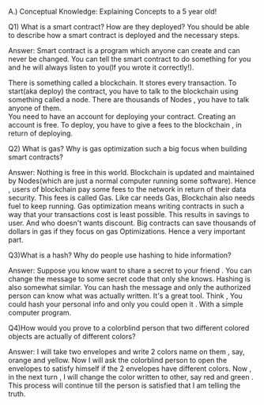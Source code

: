  A.) Conceptual Knowledge: Explaining Concepts to a 5 year old!
 
 Q1) What is a smart contract? How are they deployed? You should be able to describe how a smart contract is deployed and the necessary steps. 

Answer:  Smart contract is a program which anyone can create and can never be changed. You can tell the smart contract to do something for you and he will always listen to you(If you wrote it correctly!).

There is something called a blockchain. It stores every transaction. To start(aka deploy) the contract, you have to talk to the blockchain using something called a node. There are thousands of Nodes , you have to talk anyone of them.  
You need to have an account for deploying your contract.  Creating an account is free. To deploy, you have to give a fees to the blockchain , in return of deploying. 

Q2) What is gas? Why is gas optimization such a big focus when building smart contracts?

Answer: Nothing is free in this world. Blockchain is updated and maintained by Nodes(which are just a normal computer running some software). Hence , users of blockchain  pay some fees to the network in return of their data security. 
This fees is called Gas. 
Like car needs Gas, Blockchain also needs fuel to keep running. 
Gas optimization means writing contracts in such a way that your transactions cost is least possible. This results in savings to user. And who doesn't wants discount. 
Big contracts can save thousands of dollars in gas if they focus on gas Optimizations. Hence a very important part.

Q3)What is a hash? Why do people use hashing to hide information?

Answer: Suppose you know want to share a secret to your friend . You can change the message to some secret code that only she knows. Hashing is also somewhat similar. 
You can hash the message and only the authorized person can know what was actually written. 
It's a great tool. Think , You could hash your personal info and only you could open it . With a simple computer program.

Q4)How would you prove to a colorblind person that two different colored objects are actually of different colors?

Answer: I will take two envelopes and write 2 colors name on them , say, orange and yellow. Now I will ask the colorblind person to open the envelopes to satisfy himself if the 2 envelopes have different colors. 
Now , in the next turn , I will change the color written to other, say red and green . 
This process will continue till the person is satisfied that I am telling the truth.

